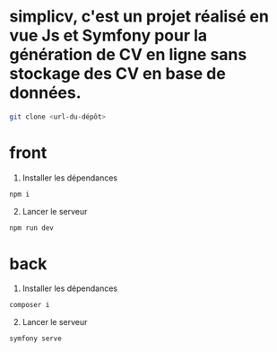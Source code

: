 # simplicv, c'est un projet réalisé en vue Js et Symfony pour la génération de CV en ligne sans stockage des CV en base de données.

```bash
git clone <url-du-dépôt>
```
# front 
1. Installer les dépendances
```bash
npm i 
```
2. Lancer le serveur
```bash
npm run dev
```

# back
1. Installer les dépendances
```bash
composer i
```
2. Lancer le serveur
```bash
symfony serve
```

#
